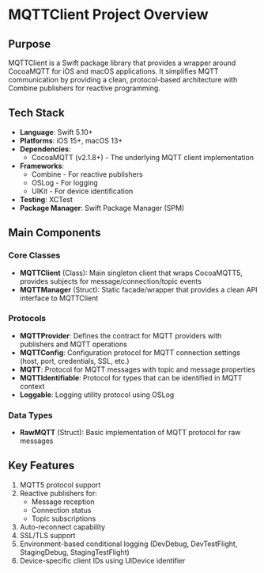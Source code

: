 # MQTTClient Project Overview

## Purpose
MQTTClient is a Swift package library that provides a wrapper around CocoaMQTT for iOS and macOS applications. It simplifies MQTT communication by providing a clean, protocol-based architecture with Combine publishers for reactive programming.

## Tech Stack
- **Language**: Swift 5.10+
- **Platforms**: iOS 15+, macOS 13+
- **Dependencies**: 
  - CocoaMQTT (v2.1.8+) - The underlying MQTT client implementation
- **Frameworks**:
  - Combine - For reactive publishers
  - OSLog - For logging
  - UIKit - For device identification
- **Testing**: XCTest
- **Package Manager**: Swift Package Manager (SPM)

## Main Components

### Core Classes
- **MQTTClient** (Class): Main singleton client that wraps CocoaMQTT5, provides subjects for message/connection/topic events
- **MQTTManager** (Struct): Static facade/wrapper that provides a clean API interface to MQTTClient

### Protocols
- **MQTTProvider**: Defines the contract for MQTT providers with publishers and MQTT operations
- **MQTTConfig**: Configuration protocol for MQTT connection settings (host, port, credentials, SSL, etc.)
- **MQTT**: Protocol for MQTT messages with topic and message properties
- **MQTTIdentifiable**: Protocol for types that can be identified in MQTT context
- **Loggable**: Logging utility protocol using OSLog

### Data Types
- **RawMQTT** (Struct): Basic implementation of MQTT protocol for raw messages

## Key Features
1. MQTT5 protocol support
2. Reactive publishers for:
   - Message reception
   - Connection status
   - Topic subscriptions
3. Auto-reconnect capability
4. SSL/TLS support
5. Environment-based conditional logging (DevDebug, DevTestFlight, StagingDebug, StagingTestFlight)
6. Device-specific client IDs using UIDevice identifier
